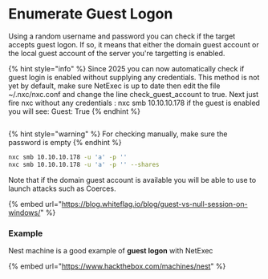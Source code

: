 # Enumerate Guest Logon

Using a random username and password you can check if the target accepts guest logon. If so, it means that either the domain guest account or the local guest account of the server you're targetting is enabled.

{% hint style="info" %}
Since 2025 you can now automatically check if guest login is enabled without supplying any credentials. This method is not yet by default, make sure NetExec is up to date then edit the file \~/.nxc/nxc.conf and change the line check\_guest\_account to true. Next just fire nxc without any credentials : nxc smb 10.10.10.178 if the guest is enabled you will see: Guest: True
{% endhint %}

<figure><img src="../../.gitbook/assets/image (24).png" alt=""><figcaption></figcaption></figure>

{% hint style="warning" %}
For checking manually, make sure the password is empty
{% endhint %}

```bash
nxc smb 10.10.10.178 -u 'a' -p '' 
nxc smb 10.10.10.178 -u 'a' -p '' --shares
```

Note that if the domain guest account is available you will be able to use to launch attacks such as Coerces.

{% embed url="https://blog.whiteflag.io/blog/guest-vs-null-session-on-windows/" %}

### Example

Nest machine is a good example of **guest logon** with NetExec

{% embed url="https://www.hackthebox.com/machines/nest" %}

